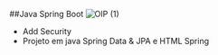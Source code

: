 ##Java Spring Boot ![OIP (1)](https://user-images.githubusercontent.com/76456970/115480230-77f30300-a220-11eb-8a2a-483790c6da0f.jpg)


- Add Security
- Projeto em java Spring Data & JPA e HTML Spring 

